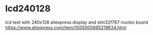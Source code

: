 # lcd240128

lcd test with 240x128 aliexpress display and stm32f767 nucleo board
https://www.aliexpress.com/item/1005005665219634.html
